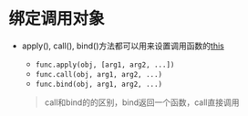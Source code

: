 # 绑定调用对象

- apply(), call(), bind()方法都可以用来设置调用函数的[this](javascript_this.md)
  - `func.apply(obj, [arg1, arg2, ...])`
  - `func.call(obj, arg1, arg2, ...)` 
  - `func.bind(obj, arg1, arg2, ...)` 
  
  > call和bind的的区别，bind返回一个函数，call直接调用
